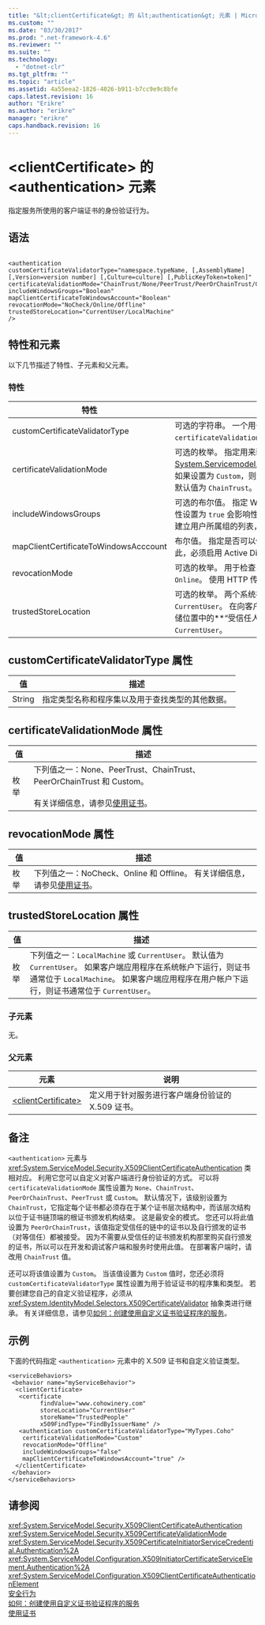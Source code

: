 ```yaml
---
title: "&lt;clientCertificate&gt; 的 &lt;authentication&gt; 元素 | Microsoft Docs"
ms.custom: ""
ms.date: "03/30/2017"
ms.prod: ".net-framework-4.6"
ms.reviewer: ""
ms.suite: ""
ms.technology: 
  - "dotnet-clr"
ms.tgt_pltfrm: ""
ms.topic: "article"
ms.assetid: 4a55eea2-1826-4026-b911-b7cc9e9c8bfe
caps.latest.revision: 16
author: "Erikre"
ms.author: "erikre"
manager: "erikre"
caps.handback.revision: 16
---
```

# &lt;clientCertificate&gt; 的 &lt;authentication&gt; 元素
指定服务所使用的客户端证书的身份验证行为。  
  
## 语法  
  
```  
  
<authentication  
customCertificateValidatorType="namespace.typeName, [,AssemblyName] [,Version=version number] [,Culture=culture] [,PublicKeyToken=token]"  
certificateValidationMode="ChainTrust/None/PeerTrust/PeerOrChainTrust/Custom"  
includeWindowsGroups="Boolean"  
mapClientCertificateToWindowsAccount="Boolean"  
revocationMode="NoCheck/Online/Offline"  
trustedStoreLocation="CurrentUser/LocalMachine"   
/>  
```  
  
## 特性和元素  
 以下几节描述了特性、子元素和父元素。  
  
### 特性  
  
|特性|描述|  
|--------|--------|  
|customCertificateValidatorType|可选的字符串。  一个用于验证自定义类型的类型和程序集。  当 `certificateValidationMode` 设置为 `Custom` 时，必须设置此属性。|  
|certificateValidationMode|可选的枚举。  指定用来验证凭据的其中一种模式。  此特性的类型为 [System.Servicemodel.Security.X509CertificateValidationMode](assetId:///System.Servicemodel.Security.X509CertificateValidationMode?qualifyHint=False&amp;autoUpgrade=True)。  如果设置为 `Custom`，则还必须提供 `customCertificateValidator`。  默认值为 `ChainTrust`。|  
|includeWindowsGroups|可选的布尔值。  指定 Windows 组是否包含在安全上下文中。  将此属性设置为 `true` 会影响性能，因为这会导致完全组扩展。  如果不需要建立用户所属组的列表，请将此属性设置为 `false`。|  
|mapClientCertificateToWindowsAcccount|布尔值。  指定是否可以使用证书将客户端映射到 Windows 标识。  为此，必须启用 Active Directory。|  
|revocationMode|可选的枚举。  用于检查吊销证书列表 \(RCL\) 的一种模式。  默认值为 `Online`。  使用 HTTP 传输安全性时，将忽略此值。|  
|trustedStoreLocation|可选的枚举。  两个系统存储位置之一：`LocalMachine` 或 `CurrentUser`。  在向客户端协商服务证书时使用此值。  将根据指定存储位置中的**“受信任人”**存储执行验证。  默认值为 `CurrentUser`。|  
  
## customCertificateValidatorType 属性  
  
|值|描述|  
|-------|--------|  
|String|指定类型名称和程序集以及用于查找类型的其他数据。|  
  
## certificateValidationMode 属性  
  
|值|描述|  
|-------|--------|  
|枚举|下列值之一：None、PeerTrust、ChainTrust、PeerOrChainTrust 和 Custom。<br /><br /> 有关详细信息，请参见[使用证书](../../../../../docs/framework/wcf/feature-details/working-with-certificates.md)。|  
  
## revocationMode 属性  
  
|值|描述|  
|-------|--------|  
|枚举|下列值之一：NoCheck、Online 和 Offline。  有关详细信息，请参见[使用证书](../../../../../docs/framework/wcf/feature-details/working-with-certificates.md)。|  
  
## trustedStoreLocation 属性  
  
|值|描述|  
|-------|--------|  
|枚举|下列值之一：`LocalMachine` 或 `CurrentUser`。  默认值为 `CurrentUser`。  如果客户端应用程序在系统帐户下运行，则证书通常位于 `LocalMachine`。  如果客户端应用程序在用户帐户下运行，则证书通常位于 `CurrentUser`。|  
  
### 子元素  
 无。  
  
### 父元素  
  
|元素|说明|  
|--------|--------|  
|[\<clientCertificate\>](../../../../../docs/framework/configure-apps/file-schema/wcf/clientcertificate-of-servicecredentials.md)|定义用于针对服务进行客户端身份验证的 X.509 证书。|  
  
## 备注  
 `<authentication>` 元素与 <xref:System.ServiceModel.Security.X509ClientCertificateAuthentication> 类相对应。  利用它您可以自定义对客户端进行身份验证的方式。  可以将 `certificateValidationMode` 属性设置为 `None`、`ChainTrust`、`PeerOrChainTrust`、`PeerTrust` 或 `Custom`。  默认情况下，该级别设置为 `ChainTrust`，它指定每个证书都必须存在于某个证书层次结构中，而该层次结构以位于证书链顶端的根证书颁发机构结束。  这是最安全的模式。  您还可以将此值设置为 `PeerOrChainTrust`，该值指定受信任的链中的证书以及自行颁发的证书（对等信任）都被接受。  因为不需要从受信任的证书颁发机构那里购买自行颁发的证书，所以可以在开发和调试客户端和服务时使用此值。  在部署客户端时，请改用 `ChainTrust` 值。  
  
 还可以将该值设置为 `Custom`。  当该值设置为 `Custom` 值时，您还必须将 `customCertificateValidatorType` 属性设置为用于验证证书的程序集和类型。  若要创建您自己的自定义验证程序，必须从 <xref:System.IdentityModel.Selectors.X509CertificateValidator> 抽象类进行继承。  有关详细信息，请参见[如何：创建使用自定义证书验证程序的服务](../../../../../docs/framework/wcf/extending/how-to-create-a-service-that-employs-a-custom-certificate-validator.md)。  
  
## 示例  
 下面的代码指定 `<authentication>` 元素中的 X.509 证书和自定义验证类型。  
  
```  
<serviceBehaviors>  
 <behavior name="myServiceBehavior">  
  <clientCertificate>  
   <certificate   
         findValue="www.cohowinery.com"   
         storeLocation="CurrentUser"   
         storeName="TrustedPeople"  
         x509FindType="FindByIssuerName" />  
   <authentication customCertificateValidatorType="MyTypes.Coho"  
    certificateValidationMode="Custom"   
    revocationMode="Offline"  
    includeWindowsGroups="false"   
    mapClientCertificateToWindowsAccount="true" />  
  </clientCertificate>  
 </behavior>  
</serviceBehaviors>  
```  
  
## 请参阅  
 <xref:System.ServiceModel.Security.X509ClientCertificateAuthentication>   
 <xref:System.ServiceModel.Security.X509CertificateValidationMode>   
 <xref:System.ServiceModel.Security.X509CertificateInitiatorServiceCredential.Authentication%2A>   
 <xref:System.ServiceModel.Configuration.X509InitiatorCertificateServiceElement.Authentication%2A>   
 <xref:System.ServiceModel.Configuration.X509ClientCertificateAuthenticationElement>   
 [安全行为](../../../../../docs/framework/wcf/feature-details/security-behaviors-in-wcf.md)   
 [如何：创建使用自定义证书验证程序的服务](../../../../../docs/framework/wcf/extending/how-to-create-a-service-that-employs-a-custom-certificate-validator.md)   
 [使用证书](../../../../../docs/framework/wcf/feature-details/working-with-certificates.md)